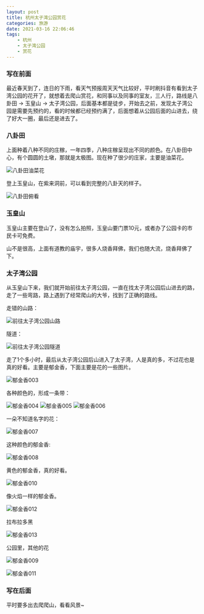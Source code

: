 ```yaml
---
layout: post
title: 杭州太子湾公园赏花
categories: 旅游
date: 2021-03-16 22:06:46
tags:
    - 杭州
    - 太子湾公园
    - 赏花
---
```

### 写在前面

最近春天到了，连日的下雨，看天气预报周天天气比较好，平时刷抖音有看到太子湾公园的花开了，就想着去爬山赏花，和同事以及同事的室友，三人行，路线是八卦田 -> 玉皇山 -> 太子湾公园，后面基本都是徒步，开始去之前，发现太子湾公园是需要先预约的，看的时候都已经预约满了，后面想着从公园后面的山进去，绕了好大一圈，最后还是进去了。

### 八卦田
上面种着八种不同的庄稼，一年四季，八种庄稼呈现出不同的颜色。在八卦田中心，有个圆圆的土墩，那就是太极图。现在种了很少的庄家，主要是油菜花。

![八卦田油菜花](https://cutoutsy-blog-1253675385.cos.ap-chengdu.myqcloud.com/taiziwan/001.jpg)

<!--more-->

登上玉皇山，在紫来洞前，可以看到完整的八卦天的样子。

![八卦田俯看](https://cutoutsy-blog-1253675385.cos.ap-chengdu.myqcloud.com/taiziwan/002.jpg)

### 玉皇山
玉皇山主要在登山了，没有怎么拍照，玉皇山要门票10元，或者办了公园卡的市民卡可免费。

山不是很高，上面有道教的庙宇，很多人烧香拜佛，我们也随大流，烧香拜佛了下。

### 太子湾公园

从玉皇山下来，我们就开始前往太子湾公园，一直在找太子湾公园后山进去的路，走了一些弯路，路上遇到了经常爬山的大爷，找到了正确的路线。

走错的山路：

![前往太子湾公园山路](https://cutoutsy-blog-1253675385.cos.ap-chengdu.myqcloud.com/taiziwan/015.jpg)

隧道：

![前往太子湾公园隧道](https://cutoutsy-blog-1253675385.cos.ap-chengdu.myqcloud.com/taiziwan/014.jpg)

走了1个多小时，最后从太子湾公园后山进入了太子湾，人是真的多，不过花也是真的好看。主要是郁金香，下面主要是花的一些图片。

![郁金香003](https://cutoutsy-blog-1253675385.cos.ap-chengdu.myqcloud.com/taiziwan/003.jpg)

各种颜色的，形成一条带：

![郁金香004](https://cutoutsy-blog-1253675385.cos.ap-chengdu.myqcloud.com/taiziwan/004.jpg)
![郁金香005](https://cutoutsy-blog-1253675385.cos.ap-chengdu.myqcloud.com/taiziwan/005.jpg)
![郁金香006](https://cutoutsy-blog-1253675385.cos.ap-chengdu.myqcloud.com/taiziwan/006.jpg)

一朵不知道名字的花：

![郁金香007](https://cutoutsy-blog-1253675385.cos.ap-chengdu.myqcloud.com/taiziwan/007.jpg)

这种颜色的郁金香:

![郁金香008](https://cutoutsy-blog-1253675385.cos.ap-chengdu.myqcloud.com/taiziwan/008.jpg)

黄色的郁金香，真的好看。

![郁金香010](https://cutoutsy-blog-1253675385.cos.ap-chengdu.myqcloud.com/taiziwan/010.jpg)

像火焰一样的郁金香。

![郁金香012](https://cutoutsy-blog-1253675385.cos.ap-chengdu.myqcloud.com/taiziwan/012.jpg)

拉布拉多黑

![郁金香013](https://cutoutsy-blog-1253675385.cos.ap-chengdu.myqcloud.com/taiziwan/013.jpg)

公园里，其他的花

![郁金香009](https://cutoutsy-blog-1253675385.cos.ap-chengdu.myqcloud.com/taiziwan/009.jpg)

![郁金香011](https://cutoutsy-blog-1253675385.cos.ap-chengdu.myqcloud.com/taiziwan/011.jpg)

### 写在后面

平时要多出去爬爬山，看看风景~
